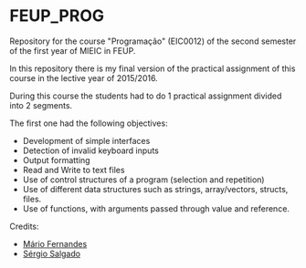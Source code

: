 # FEUP_PROG
Repository for the course "Programação" (EIC0012) of the second semester of the first year of MIEIC in FEUP.

In this repository there is my final version of the practical assignment of this course in the lective year of 2015/2016.

During this course the students had to do 1 practical assignment divided into 2 segments.

The first one had the following objectives:
* Development of simple interfaces
* Detection of invalid keyboard inputs
* Output formatting
* Read and Write to text files
* Use of control structures of a program (selection and repetition)
* Use of different data structures such as strings, array/vectors, structs, files.
* Use of functions, with arguments passed through value and reference.


Credits:
* [Mário Fernandes](https://github.com/MarioFernandes73)
* [Sérgio Salgado](https://github.com/chaotixkilla)
